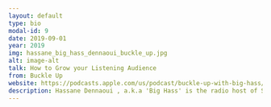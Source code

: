 ```yaml
---
layout: default
type: bio
modal-id: 9
date: 2019-09-01
year: 2019
img: hassane_big_hass_dennaoui_buckle_up.jpg
alt: image-alt
talk: How to Grow your Listening Audience
from: Buckle Up
website: https://podcasts.apple.com/us/podcast/buckle-up-with-big-hass/id1428987253
description: Hassane Dennaoui , a.k.a 'Big Hass' is the radio host of Saudi's first & only FM Hip-Hop Radio Show 'Laish Hip-Hop?' & also is the founder of Re-Volt Blog & Re-Volt Magazine. He recently launched his YouTube show 'Buckle Up' which is a series of interviews he conducts on the 'go'.  He believes in Music Liberation and takes pride in supporting local & regional artists. His passion is all about being true to Hip-Hop culture. He also founded 'THE BEAT' in 2013 which is a series of events aimed to support local artists by having them perform live. He has interviewed the likes of LL Cool J, Russell Simmons, K'naan, Pete Rock, Dj Premier, Dj Kool Herc, Omar Offendum, Narcy, Outlandish,  and many local & regional talent. Big Hass has recently relocated to Dubai to enhance his Autistic kid's life since the awareness in the UAE is much.
---
```

